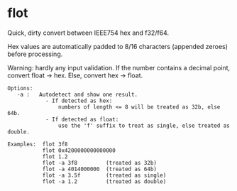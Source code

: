 # flot
Quick, dirty convert between IEEE754 hex and f32/f64.

Hex values are automatically padded to 8/16 characters (appended zeroes) before processing.

Warning: hardly any input validation.
If the number contains a decimal point, convert float -> hex. Else, convert hex -> float.

```
Options:
   -a :   Autodetect and show one result.
            - If detected as hex:
                numbers of length <= 8 will be treated as 32b, else 64b.
            - If detected as float:
                use the 'f' suffix to treat as single, else treated as double.

Examples:  flot 3f8
           flot 0x4200000000000000
           flot 1.2
           flot -a 3f8         (treated as 32b)
           flot -a 4014000000  (treated as 64b)
           flot -a 3.5f        (treated as single)
           flot -a 1.2         (treated as double)
```
